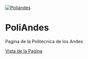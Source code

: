 [![Poliandes](Logo "Poliandes")](web/images/LogoPoliandes.png "Poliandes")
# PoliAndes
Pagina de la Politécnica de los Andes

[Vista de la Pagina](https://yonier999.github.io/PoliAndes/ "Vista de la Pagina")
